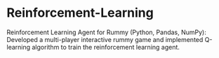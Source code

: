 # Reinforcement-Learning
Reinforcement Learning Agent for Rummy (Python, Pandas, NumPy): Developed a multi-player interactive rummy game and implemented Q-learning algorithm to train the reinforcement learning agent.
